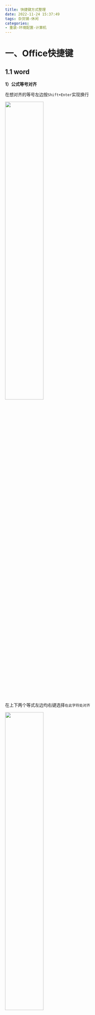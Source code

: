 ```yaml
---
title: 快捷键方式整理
date: 2022-11-24 15:37:49
tags: 杂货铺-休闲
categories:
- 重装-环境配置-计算机
---
```


# 一、Office快捷键

## 1.1 word

**1）公式等号对齐**

在想对齐的等号左边按`Shift+Enter`实现换行

<img src="shift enter.png" width="50%" heigh="50%">

在上下两个等式左边均右键选择`在此字符处对齐`

<img src="align according to equal mark.png" width="50%" heigh="50%">

完成，注意对齐方式选择`两端对齐`

<img src="align.png" width="50%" heigh="50%">

**2）图片自动编号**

通过**题注、交叉引用、更新域**实现

参考：[图片自动编号](https://blog.csdn.net/diaodaa/article/details/106893162)
 
**3）公式编号**

参考：[公式编号（用方法三）](https://blog.csdn.net/Flag_ing/article/details/112966671)

- 其中**5、插入题注**步骤中，应该选中整个公式一行的表格框才可以右键找到**插入题注**选项
- 表格中的文本需要设置成单倍行距

**4）多张图片并排**

参考：[Word中插入多张图片/论文图片排版的方法](https://blog.csdn.net/weixin_42186456/article/details/104411843)

**5）参考文献引用**

参考：[参考文献格式调整-视频](https://b23.tv/bZqMlOD)

参考：[参考文献连续引用](https://zhuanlan.zhihu.com/p/379878083)

# 二、vscode

- python函数快速注释

	输入`"""`后回车

- 选中区域整体左移

	`ctrl+[`

- 公式编号

	- 在公式内末尾加上`#(编号)`再按回车即可

- 切换.cpp和.h文件

	`alt+o`

# 三、Visual Studio快捷键

- 切换.cpp和.h文件

	`Ctrl+K`+`Ctrl+O`

- 选中下一个相同的单词

	`alt+shift+.`

- 选中所有相同的单词

	`Ctrl+Shift+;`

- 格式化选中的代码

	`Ctrl+K`+`Ctrl+D`

# 四、Windows快捷键

- 多窗口管理
	- 参考：[拼接多个窗口，虚拟桌面等](https://blog.csdn.net/lsllll44/article/details/110782643)
	- [虚拟桌面可以显示拼接窗口](https://zhuanlan.zhihu.com/p/269223525)

# 五、MacOS快捷键

- 多桌面左右切换：ctrl + <- / ->
- 多桌面选择快捷键：ctrl + ↑ / ↓
- 进入文件所在文件夹：com + R
- 文件夹后退 / 前进：com + [ / ]
- 与 win + L 类似的锁屏：ctrl + com + Q
- 上下查看图片：用空格打开图片
- 切换键盘：ctrl + option + space